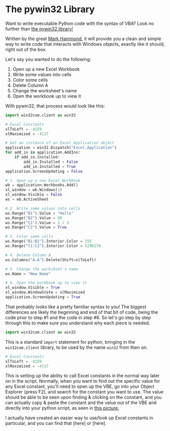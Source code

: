 # The pywin32 Library

Want to write executable Python code with the syntax of VBA? Look no further than [the pywin32 library!](https://github.com/mhammond/pywin32)

Written by the great [Mark Hammond](https://www.reddit.com/r/Python/comments/402ccx/help_me_appreciate_mark_hammond/), it will provide you a clean and simple way to write code that interacts with Windows objects, exactly like it should, right out of the box.

Let's say you wanted to do the following:
1. Open up a new Excel Workbook
2. Write some values into cells
3. Color some cells
4. Delete Column A
5. Change the worksheet's name
6. Open the workbook up to view it

With pywin32, that process would look like this:
```py
import win32com.client as win32

# Excel Constants
xlToLeft = -4159
xlMaximized = -4137

# Get an instance of an Excel Application object
application = win32.Dispatch("Excel.Application")
for add_in in application.AddIns:
    if add_in.Installed:
        add_in.Installed = False
        add_in.Installed = True
application.ScreenUpdating = False

# 1. Open up a new Excel Workbook
wb = application.Workbooks.Add()
xl_window = wb.Windows(1)
xl_window.Visible = False
ws = wb.ActiveSheet

# 2. Write some values into cells
ws.Range("B1").Value = "Hello"
ws.Range("B2").Value = 99
ws.Range("C1").Value = 1 / 3
ws.Range("C2").Value = True

# 3. Color some cells
ws.Range("B1:B2").Interior.Color = 255
ws.Range("C1:C2").Interior.Color = 5296274

# 4. Delete Column A
ws.Columns("A:A").Delete(Shift=xlToLeft)

# 5. Change the worksheet's name
ws.Name = "New Name"

# 6. Open the workbook up to view it
xl_window.Visible = True
xl_window.WindowState = xlMaximized
application.ScreenUpdating = True

```
That probably looks like a pretty familiar syntax to you! The biggest differences are likely the beginning and end of that bit of code, being the code prior to step #1 and the code in step #6. So let's go step by step through this to make sure you understand why each piece is needed.

```py
import win32com.client as win32
```
This is a standard `import` statement for python, bringing in the `win32com.client` library, to be used by the name `win32` from then on.

```py
# Excel Constants
xlToLeft = -4159
xlMaximized = -4137
```
This is setting up the ability to call Excel constants in the normal way later on in the script. Normally, when you want to find out the specific value for any Excel constant, you'll need to open up the VBE, go into your Object Explorer (press F2), and search for the constant you want to use. The value should be able to be seen upon finding & clicking on the constant, and you can actually copy & paste the constant and the value out of the VBE and directly into your python script, as seen in [this picture.](../images/object_explorer) 

I actually have created an easier way to use/look up Excel constants in particular, and you can find that [here] or [here].
